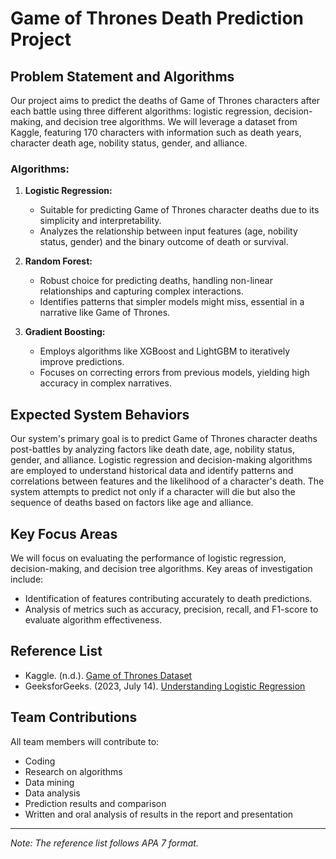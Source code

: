 # Game of Thrones Death Prediction Project

## Problem Statement and Algorithms

Our project aims to predict the deaths of Game of Thrones characters after each battle using three different algorithms: logistic regression, decision-making, and decision tree algorithms. We will leverage a dataset from Kaggle, featuring 170 characters with information such as death years, character death age, nobility status, gender, and alliance.

### Algorithms:

1. **Logistic Regression:**
   - Suitable for predicting Game of Thrones character deaths due to its simplicity and interpretability.
   - Analyzes the relationship between input features (age, nobility status, gender) and the binary outcome of death or survival.

2. **Random Forest:**
   - Robust choice for predicting deaths, handling non-linear relationships and capturing complex interactions.
   - Identifies patterns that simpler models might miss, essential in a narrative like Game of Thrones.

3. **Gradient Boosting:**
   - Employs algorithms like XGBoost and LightGBM to iteratively improve predictions.
   - Focuses on correcting errors from previous models, yielding high accuracy in complex narratives.

## Expected System Behaviors

Our system's primary goal is to predict Game of Thrones character deaths post-battles by analyzing factors like death date, age, nobility status, gender, and alliance. Logistic regression and decision-making algorithms are employed to understand historical data and identify patterns and correlations between features and the likelihood of a character's death. The system attempts to predict not only if a character will die but also the sequence of deaths based on factors like age and alliance.

## Key Focus Areas

We will focus on evaluating the performance of logistic regression, decision-making, and decision tree algorithms. Key areas of investigation include:
- Identification of features contributing accurately to death predictions.
- Analysis of metrics such as accuracy, precision, recall, and F1-score to evaluate algorithm effectiveness.

## Reference List

- Kaggle. (n.d.). [Game of Thrones Dataset](https://www.kaggle.com/datasets/mylesoneill/game-of-thrones)
- GeeksforGeeks. (2023, July 14). [Understanding Logistic Regression](https://www.geeksforgeeks.org/understanding-logistic-regression/)

## Team Contributions

All team members will contribute to:
- Coding
- Research on algorithms
- Data mining
- Data analysis
- Prediction results and comparison
- Written and oral analysis of results in the report and presentation

---

*Note: The reference list follows APA 7 format.*